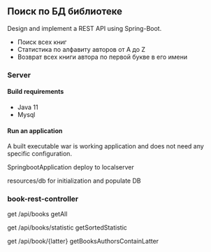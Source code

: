 ## Поиск по БД библиотеке
Design and implement a REST API using Spring-Boot.


* Поиск всех книг
* Статистика по алфавиту авторов от A до Z
* Возврат всех книги автора по первой букве в его имени

### Server
#### Build requirements
- Java 11
- Mysql
  
#### Run an application
A built executable war is working application and does not need any specific configuration.

SpringbootApplication deploy to localserver

resources/db for initialization and populate DB

### book-rest-controller
get /api/books getAll

get /api/books/statistic getSortedStatistic

get /api/book/{latter} getBooksAuthorsContainLatter

